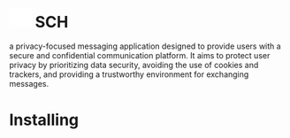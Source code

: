 <!-- pyinstaller --noconfirm --onedir --windowed --add-data "C:\Users\nawaf\Desktop\sch\venv\Lib\site-packages\customtkinter;customtkinter" --add-data "icon.ico;." --add-data "sch-theme.json;." --icon icon.ico sch.py -->



# <img src="./logo/sch_t.png" width=40> SCH
a privacy-focused messaging application designed to provide users with a secure and confidential communication platform. It aims to protect user privacy by prioritizing data security, avoiding the use of cookies and trackers, and providing a trustworthy environment for exchanging messages.

# Installing